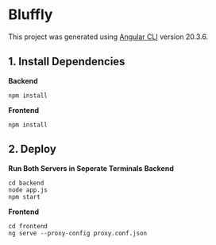 # Bluffly

This project was generated using [Angular CLI](https://github.com/angular/angular-cli) version 20.3.6.

## 1. Install Dependencies
**Backend**
```cd backend
npm install
```

**Frontend**
```cd frontend
npm install
```

## 2. Deploy
**Run Both Servers in Seperate Terminals**
**Backend**
```
cd backend
node app.js
npm start
```

**Frontend**
```
cd frontend
ng serve --proxy-config proxy.conf.json
```
